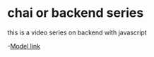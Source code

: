 # chai or backend series
 this is a video series on backend with javascript

 -[Model link](https://app.eraser.io/workspace/YtPqZ1VogxGy1jzIDkzj)